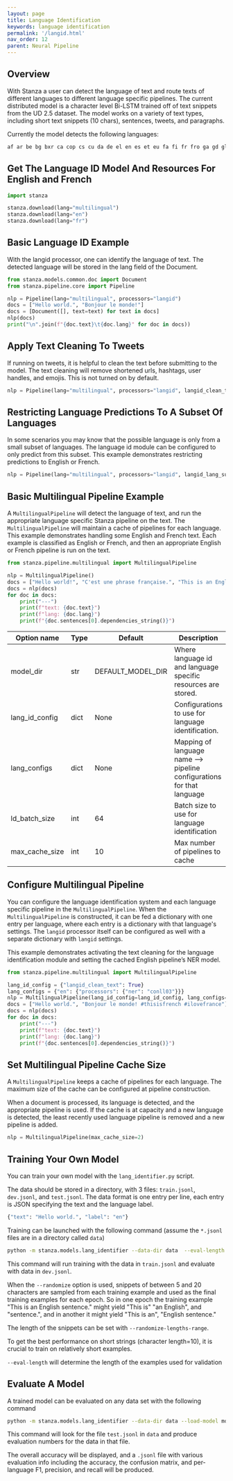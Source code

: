 ```yaml
---
layout: page
title: Language Identification
keywords: language identification
permalink: '/langid.html'
nav_order: 12
parent: Neural Pipeline
---
```


## Overview

With Stanza a user can detect the language of text and route texts of different languages to different language specific pipelines. The current distributed model is a character level Bi-LSTM trained off of text snippets from the UD 2.5 dataset. The model works on a variety of text types, including short text snippets (10 chars), sentences, tweets, and paragraphs. 

Currently the model detects the following languages:

```python
af ar be bg bxr ca cop cs cu da de el en es et eu fa fi fr fro ga gd gl got grc he hi hr hsb hu hy id it ja kk kmr ko la lt lv lzh mr mt nl nn no olo orv pl pt ro ru sk sl sme sr sv swl ta te tr ug uk ur vi wo zh-hans zh-hant
```

## Get The Language ID Model And Resources For English and French

```python
import stanza

stanza.download(lang="multilingual")
stanza.download(lang="en")
stanza.download(lang="fr")
```

## Basic Language ID Example

With the langid processor, one can identify the language of text. The detected language will be stored in the lang field of the Document.

```python
from stanza.models.common.doc import Document
from stanza.pipeline.core import Pipeline

nlp = Pipeline(lang="multilingual", processors="langid")
docs = ["Hello world.", "Bonjour le monde!"]
docs = [Document([], text=text) for text in docs]
nlp(docs)
print("\n".join(f"{doc.text}\t{doc.lang}" for doc in docs)) 
```

## Apply Text Cleaning To Tweets

If running on tweets, it is helpful to clean the text before submitting to the model. The text cleaning will remove shortened urls, hashtags, user handles, and emojis. This is not turned on by default.

```python
nlp = Pipeline(lang="multilingual", processors="langid", langid_clean_text=True)
```

## Restricting Language Predictions To A Subset Of Languages

In some scenarios you may know that the possible language is only from a small subset of languages. The language id module can be configured to only predict from this subset. This example demonstrates restricting predictions to English or French.

```python
nlp = Pipeline(lang="multilingual", processors="langid", langid_lang_subset=["en","fr"])
```

## Basic Multilingual Pipeline Example

A `MultilingualPipeline` will detect the language of text, and run the appropriate language specific Stanza pipeline on the text. The `MultilingualPipeline` will maintain a cache of pipelines for each language. This example demonstrates handling some English and French text. Each example is classified as English or French, and then an appropriate English or French pipeline is run on the text.

```python
from stanza.pipeline.multilingual import MultilingualPipeline

nlp = MultilingualPipeline()
docs = ["Hello world!", "C'est une phrase française.", "This is an English sentence."]
docs = nlp(docs)
for doc in docs:
    print("---")
    print(f"text: {doc.text}")
    print(f"lang: {doc.lang}")
    print(f"{doc.sentences[0].dependencies_string()}")
```

| Option name | Type | Default | Description |
| --- | --- | --- | --- |
| model_dir | str | DEFAULT_MODEL_DIR | Where language id and language specific resources are stored. |
| lang_id_config | dict | None | Configurations to use for language identification. |
| lang_configs | dict | None | Mapping of language name --> pipeline configurations for that language |
| ld_batch_size | int | 64 | Batch size to use for language identification |
| max_cache_size | int | 10 | Max number of pipelines to cache |

## Configure Multilingual Pipeline

You can configure the language identification system and each language specific pipeline in the `MultilingualPipeline`. When the `MultilingualPipeline` is constructed, it can be fed a dictionary with one entry per language, where each entry is a dictionary with that language's settings. The `langid` processor itself can be configured as well with a separate dictionary with `langid` settings.

This example demonstrates activating the text cleaning for the language identification module and setting the cached English pipeline’s NER model. 

```python
from stanza.pipeline.multilingual import MultilingualPipeline

lang_id_config = {"langid_clean_text": True}
lang_configs = {"en": {"processors": {"ner": "conll03"}}}
nlp = MultilingualPipeline(lang_id_config=lang_id_config, lang_configs=lang_configs)
docs = ["Hello world.", "Bonjour le monde! #thisisfrench #ilovefrance"]
docs = nlp(docs)
for doc in docs:
    print("---")
    print(f"text: {doc.text}")
    print(f"lang: {doc.lang}")
    print(f"{doc.sentences[0].dependencies_string()}")
```

## Set Multilingual Pipeline Cache Size

A `MultilingualPipeline` keeps a cache of pipelines for each language. The maximum size of the cache can be configured at pipeline construction.

When a document is processed, its language is detected, and the appropriate pipeline is used. If the cache is at capacity and a new language is
detected, the least recently used language pipeline is removed and a new pipeline is added.

```python
nlp = MultilingualPipeline(max_cache_size=2)
```

## Training Your Own Model

You can train your own model with the `lang_identifier.py` script.

The data should be stored in a directory, with 3 files: `train.jsonl`, `dev.jsonl`, and `test.jsonl`. The data format is one entry per line, each entry is JSON specifying the text and the language label.

```python
{"text": "Hello world.", "label": "en"}
```

Training can be launched with the following command (assume the `*.jsonl` files are in a directory called `data`)

```bash
python -m stanza.models.lang_identifier --data-dir data  --eval-length 10 --randomize --save-name model.pt --num-epochs 100
```

This command will run training with the data in `train.jsonl` and evaluate with data in `dev.jsonl`.

When the `--randomize` option is used, snippets of between 5 and 20 characters are sampled from each training example and used as the final training examples for each epoch. So in one epoch the training example "This is an English sentence." might yield "This is" "an English", and "sentence.", and in another it might yield "This is an", "English sentence."

The length of the snippets can be set with `--randomize-lengths-range`.

To get the best performance on short strings (character length=10), it is crucial to train on relatively short examples.

`--eval-length` will determine the length of the examples used for validation

## Evaluate A Model

A trained model can be evaluated on any data set with the following command

```bash
python -m stanza.models.lang_identifier --data-dir data --load-model model.pt --mode eval --eval-length 50 --save-name model-results.jsonl
```

This command will look for the file `test.jsonl` in `data` and produce evaluation numbers for the data in that file.

The overall accuracy will be displayed, and a `.jsonl` file with various evaluation info including the accuracy, the confusion matrix, and per-language F1, precision, and recall will be produced.
